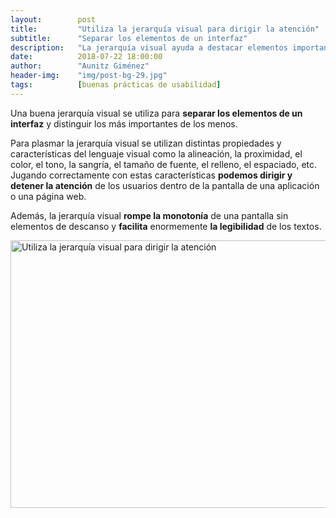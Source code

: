 ```yaml
---
layout:        post
title:         "Utiliza la jerarquía visual para dirigir la atención"
subtitle:      "Separar los elementos de un interfaz"
description:   "La jerarquía visual ayuda a destacar elementos importantes, guiar la atención y mejorar la legibilidad en interfaces."
date:          2018-07-22 18:00:00
author:        "Aunitz Giménez"
header-img:    "img/post-bg-29.jpg"
tags:          [buenas prácticas de usabilidad]
---
```


<p>Una buena jerarquía visual se utiliza para <strong>separar los elementos de un interfaz</strong> y distinguir los más importantes de los menos.</p>

<p>Para plasmar la jerarquía visual se utilizan distintas propiedades y características del lenguaje visual como la alineación, la proximidad, el color, el tono, la sangría, el tamaño de fuente, el relleno, el espaciado, etc. Jugando correctamente con estas características <strong>podemos dirigir y detener la atención</strong> de los usuarios dentro de la pantalla de una aplicación o una página web.</p>

<p>Además, la jerarquía visual <strong>rompe la monotonía</strong> de una pantalla sin elementos de descanso y <strong>facilita</strong> enormemente <strong>la legibilidad</strong> de los textos.</p>


<p><img src="{{ site.baseurl }}/img/tip-13-utiliza-jerarquia-visual-para-dirigir-la-atencion.png" loading="lazy" alt="Utiliza la jerarquía visual para dirigir la atención" width="722" height="428"></p>